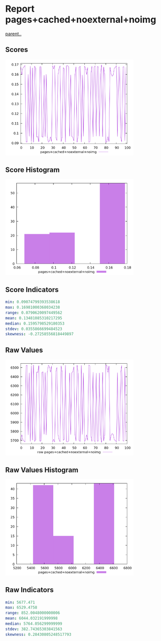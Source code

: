 # Report pages+cached+noexternal+noimg

[parent..](./..)  


## Scores

![score](./score.png)  

## Score Histogram

![hist](./hist.png)  

## Score Indicators

```yaml
min: 0.09074799393538618
max: 0.16981000368034238
range: 0.0790620097449562
mean: 0.13481085310217295
median: 0.1595798529180353
stdev: 0.0355866699484523
skewness: -0.27258556818449897

```

## Raw Values

![raw](./raw.png)  

## Raw Values Histogram

![raw hist](./raw_hist.png)  

## Raw Indicators

```yaml
min: 5677.471
max: 6529.4758
range: 852.0048000000006
mean: 6044.032191999998
median: 5764.056299999999
stdev: 382.74365303841563
skewness: 0.28430805248517793

```

<style>
  img {
    max-width: 80%;
  }
</style>
      
